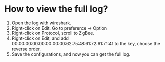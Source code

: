 # How to view the full log?
1. Open the log with wireshark.
2. Right-click on Edit. Go to preference -> Option
3. Right-click on Protocol, scroll to ZigBee.
4. Right-click on Edit, and add 00:00:00:00:00:00:00:00:62:75:48:61:72:61:71:41 to the key, choose the reverse order.
5. Save the configurations, and now you can get the full log.
